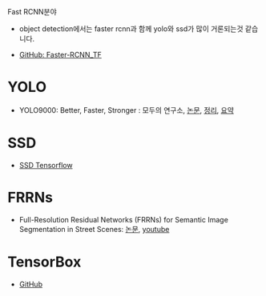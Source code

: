 Fast RCNN분야
- object detection에서는 faster rcnn과 함께 yolo와 ssd가 많이 거론되는것 같습니다.

- [GitHub: Faster-RCNN_TF](https://github.com/smallcorgi/Faster-RCNN_TF)

# YOLO
- YOLO9000: Better, Faster, Stronger : 모두의 연구소, [논문](https://arxiv.org/abs/1612.08242), [정리](http://www.modulabs.co.kr/DeepLAB_library/12796), [요약](https://www.facebook.com/groups/modulabs/permalink/1284949844903529/)

# SSD

- [SSD Tensorflow](https://medium.com/@mslavescu/dhruv-parthasarathy-you-can-try-ssd-tensorflow-very-easily-especially-if-you-use-my-gtarobotics-1e515e693d51)


# FRRNs

- Full-Resolution Residual Networks (FRRNs) for Semantic Image Segmentation in Street Scenes: [논문](https://arxiv.org/abs/1611.08323), [youtube](https://www.youtube.com/watch?v=PNzQ4PNZSzc&feature=youtu.be)


# TensorBox

- [GitHub](https://github.com/TensorBox/TensorBox)
